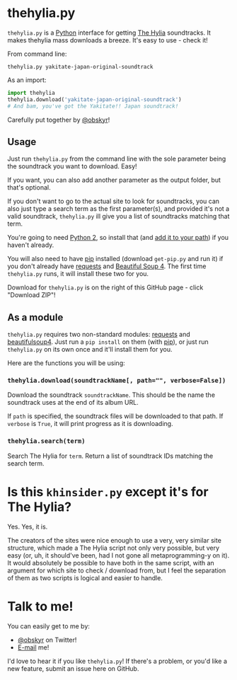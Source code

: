 # thehylia.py
`thehylia.py` is a [Python](https://www.python.org/) interface for getting [The Hylia](http://anime.thehylia.com/soundtracks/) soundtracks. It makes thehylia mass downloads a breeze. It's easy to use - check it!

From command line:
```
thehylia.py yakitate-japan-original-soundtrack
```

As an import:
```python
import thehylia
thehylia.download('yakitate-japan-original-soundtrack')
# And bam, you've got the Yakitate!! Japan soundtrack!
```

Carefully put together by [@obskyr](http://twitter.com/obskyr)!

## Usage
Just run `thehylia.py` from the command line with the sole parameter being the soundtrack you want to download. Easy!

If you want, you can also add another parameter as the output folder, but that's optional.

If you don't want to go to the actual site to look for soundtracks, you can also just type a search term as the first parameter(s), and provided it's not a valid soundtrack, `thehylia.py` ill give you a list of soundtracks matching that term.

You're going to need [Python 2](https://www.python.org/downloads/), so install that (and [add it to your path](http://superuser.com/a/143121)) if you haven't already.

You will also need to have [pip](https://pip.readthedocs.org/en/latest/installing.html) installed (download `get-pip.py` and run it) if you don't already have [requests](https://pypi.python.org/pypi/requests) and [Beautiful Soup 4](https://pypi.python.org/pypi/beautifulsoup4). The first time `thehylia.py` runs, it will install these two for you.

Download for `thehylia.py` is on the right of this GitHub page - click "Download ZIP"!

## As a module
`thehylia.py` requires two non-standard modules: [requests](https://pypi.python.org/pypi/requests) and [beautifulsoup4](https://pypi.python.org/pypi/beautifulsoup4). Just run a `pip install` on them (with [pip](https://pip.readthedocs.org/en/latest/installing.html)), or just run `thehylia.py` on its own once and it'll install them for you.

Here are the functions you will be using:

### `thehylia.download(soundtrackName[, path="", verbose=False])`
Download the soundtrack `soundtrackName`. This should be the name the soundtrack uses at the end of its album URL.

If `path` is specified, the soundtrack files will be downloaded to that path. If `verbose` is `True`, it will print progress as it is downloading.

### `thehylia.search(term)`
Search The Hylia for `term`. Return a list of soundtrack IDs matching the search term.

# Is this `khinsider.py` except it's for The Hylia?
Yes. Yes, it is. 

The creators of the sites were nice enough to use a very, very similar site structure, which made a The Hylia script not only very possible, but very easy (or, uh, it should've been, had I not gone all metaprogramming-y on it). It would absolutely be possible to have both in the same script, with an argument for which site to check / download from, but I feel the separation of them as two scripts is logical and easier to handle.

# Talk to me!
You can easily get to me by:

* [@obskyr](http://twitter.com/obskyr/) on Twitter!
* [E-mail](mailto:powpowd@gmail.com) me!

I'd love to hear it if you like `thehylia.py`! If there's a problem, or you'd like a new feature, submit an issue here on GitHub.
